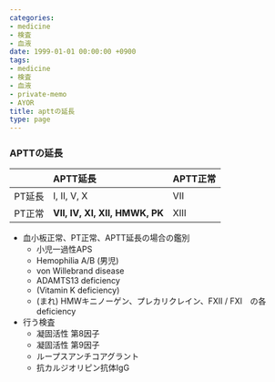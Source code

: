 ```yaml
---
categories:
- medicine
- 検査
- 血液
date: 1999-01-01 00:00:00 +0900
tags:
- medicine
- 検査
- 血液
- private-memo
- AYOR
title: apttの延長
type: page
---
```


### APTTの延長

| |APTT延長|APTT正常|
|:--|:--|:--|
|PT延長|I, II, V, X|VII|
|PT正常|**VII, IV, XI, XII, HMWK, PK**|XIII|

- 血小板正常、PT正常、APTT延長の場合の鑑別
  - 小児一過性APS
  - Hemophilia A/B (男児)
  - von Willebrand disease
  - ADAMTS13 deficiency
  - (Vitamin K deficiency)
  - (まれ) HMWキニノーゲン、プレカリクレイン、FXII / FXI　の各
        deficiency
- 行う検査
  - 凝固活性 第8因子
  - 凝固活性 第9因子
  - ループスアンチコアグラント
  - 抗カルジオリピン抗体IgG
